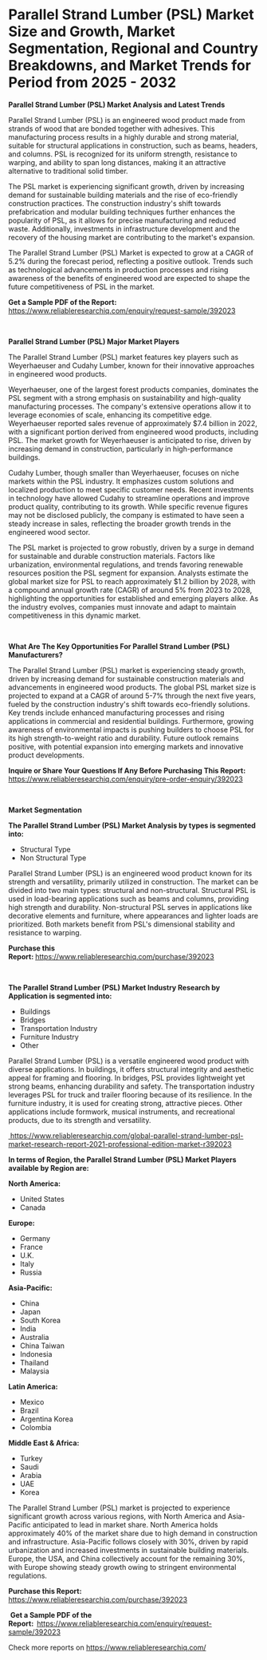 <p><h1>Parallel Strand Lumber (PSL) Market Size and Growth, Market Segmentation, Regional and Country Breakdowns, and Market Trends for Period from 2025 -  2032</h1></p><p><strong>Parallel Strand Lumber (PSL) Market Analysis and Latest Trends</strong></p>
<p><p>Parallel Strand Lumber (PSL) is an engineered wood product made from strands of wood that are bonded together with adhesives. This manufacturing process results in a highly durable and strong material, suitable for structural applications in construction, such as beams, headers, and columns. PSL is recognized for its uniform strength, resistance to warping, and ability to span long distances, making it an attractive alternative to traditional solid timber.</p><p>The PSL market is experiencing significant growth, driven by increasing demand for sustainable building materials and the rise of eco-friendly construction practices. The construction industry's shift towards prefabrication and modular building techniques further enhances the popularity of PSL, as it allows for precise manufacturing and reduced waste. Additionally, investments in infrastructure development and the recovery of the housing market are contributing to the market's expansion.</p><p>The Parallel Strand Lumber (PSL) Market is expected to grow at a CAGR of 5.2% during the forecast period, reflecting a positive outlook. Trends such as technological advancements in production processes and rising awareness of the benefits of engineered wood are expected to shape the future competitiveness of PSL in the market.</p></p>
<p><strong>Get a Sample PDF of the Report:&nbsp;</strong> <a href="https://www.reliableresearchiq.com/enquiry/request-sample/392023?utm_campaign=120&utm_medium=2&utm_source=Github&utm_content=ia&utm_term=16012025&utm_id=parallel-strand-lumber-psl">https://www.reliableresearchiq.com/enquiry/request-sample/392023</a></p>
<p>&nbsp;</p>
<p><strong>Parallel Strand Lumber (PSL) Major Market Players</strong></p>
<p><p>The Parallel Strand Lumber (PSL) market features key players such as Weyerhaeuser and Cudahy Lumber, known for their innovative approaches in engineered wood products. </p><p>Weyerhaeuser, one of the largest forest products companies, dominates the PSL segment with a strong emphasis on sustainability and high-quality manufacturing processes. The company's extensive operations allow it to leverage economies of scale, enhancing its competitive edge. Weyerhaeuser reported sales revenue of approximately $7.4 billion in 2022, with a significant portion derived from engineered wood products, including PSL. The market growth for Weyerhaeuser is anticipated to rise, driven by increasing demand in construction, particularly in high-performance buildings.</p><p>Cudahy Lumber, though smaller than Weyerhaeuser, focuses on niche markets within the PSL industry. It emphasizes custom solutions and localized production to meet specific customer needs. Recent investments in technology have allowed Cudahy to streamline operations and improve product quality, contributing to its growth. While specific revenue figures may not be disclosed publicly, the company is estimated to have seen a steady increase in sales, reflecting the broader growth trends in the engineered wood sector.</p><p>The PSL market is projected to grow robustly, driven by a surge in demand for sustainable and durable construction materials. Factors like urbanization, environmental regulations, and trends favoring renewable resources position the PSL segment for expansion. Analysts estimate the global market size for PSL to reach approximately $1.2 billion by 2028, with a compound annual growth rate (CAGR) of around 5% from 2023 to 2028, highlighting the opportunities for established and emerging players alike. As the industry evolves, companies must innovate and adapt to maintain competitiveness in this dynamic market.</p></p>
<p>&nbsp;</p>
<p><strong>What Are The Key Opportunities For Parallel Strand Lumber (PSL) Manufacturers?</strong></p>
<p><p>The Parallel Strand Lumber (PSL) market is experiencing steady growth, driven by increasing demand for sustainable construction materials and advancements in engineered wood products. The global PSL market size is projected to expand at a CAGR of around 5-7% through the next five years, fueled by the construction industry's shift towards eco-friendly solutions. Key trends include enhanced manufacturing processes and rising applications in commercial and residential buildings. Furthermore, growing awareness of environmental impacts is pushing builders to choose PSL for its high strength-to-weight ratio and durability. Future outlook remains positive, with potential expansion into emerging markets and innovative product developments.</p></p>
<p><strong>Inquire or Share Your Questions If Any Before Purchasing This Report:</strong> <a href="https://www.reliableresearchiq.com/enquiry/pre-order-enquiry/392023?utm_campaign=120&utm_medium=2&utm_source=Github&utm_content=ia&utm_term=16012025&utm_id=parallel-strand-lumber-psl">https://www.reliableresearchiq.com/enquiry/pre-order-enquiry/392023</a></p>
<p>&nbsp;</p>
<p><strong>Market Segmentation</strong></p>
<p><strong>The Parallel Strand Lumber (PSL) Market Analysis by types is segmented into:</strong></p>
<p><ul><li>Structural Type</li><li>Non Structural Type</li></ul></p>
<p><p>Parallel Strand Lumber (PSL) is an engineered wood product known for its strength and versatility, primarily utilized in construction. The market can be divided into two main types: structural and non-structural. Structural PSL is used in load-bearing applications such as beams and columns, providing high strength and durability. Non-structural PSL serves in applications like decorative elements and furniture, where appearances and lighter loads are prioritized. Both markets benefit from PSL's dimensional stability and resistance to warping.</p></p>
<p><strong>Purchase this Report:&nbsp;</strong><a href="https://www.reliableresearchiq.com/purchase/392023?utm_campaign=120&utm_medium=2&utm_source=Github&utm_content=ia&utm_term=16012025&utm_id=parallel-strand-lumber-psl">https://www.reliableresearchiq.com/purchase/392023</a></p>
<p>&nbsp;</p>
<p><strong>The Parallel Strand Lumber (PSL) Market Industry Research by Application is segmented into:</strong></p>
<p><ul><li>Buildings</li><li>Bridges</li><li>Transportation Industry</li><li>Furniture Industry</li><li>Other</li></ul></p>
<p><p>Parallel Strand Lumber (PSL) is a versatile engineered wood product with diverse applications. In buildings, it offers structural integrity and aesthetic appeal for framing and flooring. In bridges, PSL provides lightweight yet strong beams, enhancing durability and safety. The transportation industry leverages PSL for truck and trailer flooring because of its resilience. In the furniture industry, it is used for creating strong, attractive pieces. Other applications include formwork, musical instruments, and recreational products, due to its strength and versatility.</p></p>
<p><a href="https://www.reliableresearchiq.com/global-parallel-strand-lumber-psl-market-research-report-2021-professional-edition-market-r392023?utm_campaign=120&utm_medium=2&utm_source=Github&utm_content=ia&utm_term=16012025&utm_id=parallel-strand-lumber-psl">&nbsp;https://www.reliableresearchiq.com/global-parallel-strand-lumber-psl-market-research-report-2021-professional-edition-market-r392023</a></p>
<p><strong>In terms of Region, the Parallel Strand Lumber (PSL) Market Players available by Region are:</strong></p>
<p>
    <p> <strong> North America: </strong>
        <ul>
            <li>United States</li>
            <li>Canada</li>
        </ul>
        </p> 
    <p> <strong> Europe: </strong>
        <ul>
            <li>Germany</li>
            <li>France</li>
            <li>U.K.</li>
            <li>Italy</li>
            <li>Russia</li>
        </ul>
        </p> 
    <p> <strong> Asia-Pacific: </strong>
        <ul>
            <li>China</li>
            <li>Japan</li>
            <li>South Korea</li>
            <li>India</li>
            <li>Australia</li>
            <li>China Taiwan</li>
            <li>Indonesia</li>
            <li>Thailand</li>
            <li>Malaysia</li>
        </ul>
        </p> 
    <p> <strong> Latin America: </strong>
        <ul>
            <li>Mexico</li>
            <li>Brazil</li>
            <li>Argentina Korea</li>
            <li>Colombia</li>
        </ul>
        </p> 
    <p> <strong> Middle East & Africa: </strong>
        <ul>
            <li>Turkey</li>
            <li>Saudi</li>
            <li>Arabia</li>
            <li>UAE</li>
            <li>Korea</li>
        </ul>
    </p>
    </p>
<p><p>The Parallel Strand Lumber (PSL) market is projected to experience significant growth across various regions, with North America and Asia-Pacific anticipated to lead in market share. North America holds approximately 40% of the market share due to high demand in construction and infrastructure. Asia-Pacific follows closely with 30%, driven by rapid urbanization and increased investments in sustainable building materials. Europe, the USA, and China collectively account for the remaining 30%, with Europe showing steady growth owing to stringent environmental regulations.</p></p>
<p><strong>Purchase this Report: </strong><a href="https://www.reliableresearchiq.com/purchase/392023?utm_campaign=120&utm_medium=2&utm_source=Github&utm_content=ia&utm_term=16012025&utm_id=parallel-strand-lumber-psl">https://www.reliableresearchiq.com/purchase/392023</a></p>
<p>&nbsp;<strong>Get a Sample PDF of the Report:&nbsp;&nbsp;</strong><a href="https://www.reliableresearchiq.com/enquiry/request-sample/392023?utm_campaign=120&utm_medium=2&utm_source=Github&utm_content=ia&utm_term=16012025&utm_id=parallel-strand-lumber-psl">https://www.reliableresearchiq.com/enquiry/request-sample/392023</a></p>
<p><strong></strong></p>
<p>Check more reports on <a href="https://www.reliableresearchiq.com/?utm_campaign=120&utm_medium=2&utm_source=Github&utm_content=ia&utm_term=16012025&utm_id=parallel-strand-lumber-psl">https://www.reliableresearchiq.com/</a></p>